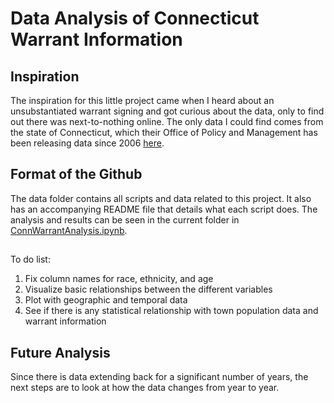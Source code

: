 # Data Analysis of Connecticut Warrant Information

## Inspiration

The inspiration for this little project came when I heard about an unsubstantiated warrant signing and got curious about the data, only to find out there was next-to-nothing online. The only data I could find comes from the state of Connecticut, which their Office of Policy and Management has been releasing data since 2006 [here](https://portal.ct.gov/OPM/CJ-CJIS/CJ-Arrest-Warrant-Data/Arrest-Warrant-Data). 

## Format of the Github

The data folder contains all scripts and data related to this project. It also has an accompanying README file that details what each script does. The analysis and results can be seen in the current folder in [ConnWarrantAnalysis.ipynb](./ConnWarrantAnalysis.ipynb).

##

To do list:
1. Fix column names for race, ethnicity, and age   
2. Visualize basic relationships between the different variables
3. Plot with geographic and temporal data
4. See if there is any statistical relationship with town population data and warrant information

## Future Analysis

Since there is data extending back for a significant number of years, the next steps are to look at how the data changes from year to year. 